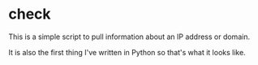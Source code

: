 # check

This is a simple script to pull information about an IP address or domain.

It is also the first thing I've written in Python so that's what it looks like.
